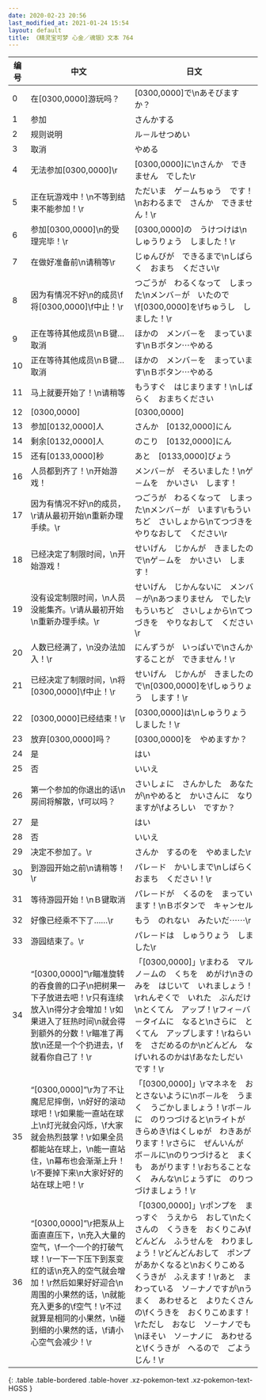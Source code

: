 ```yaml
---
date: 2020-02-23 20:56
last_modified_at: 2021-01-24 15:54
layout: default
title: 《精灵宝可梦 心金／魂银》文本 764
---
```

| 编号 | 中文 | 日文 |
| ---- | ---- | ---- |
| 0 | 在[0300,0000]游玩吗？ | [0300,0000]で\nあそびますか？ |
| 1 | 参加 | さんかする |
| 2 | 规则说明 | ル－ルせつめい |
| 3 | 取消 | やめる |
| 4 | 无法参加[0300,0000]\r | [0300,0000]に\nさんか　できません　でした\r |
| 5 | 正在玩游戏中！\n不等到结束不能参加！\r | ただいま　ゲ－ムちゅう　です！\nおわるまで　さんか　できません！\r |
| 6 | 参加[0300,0000]\n的受理完毕！\r | [0300,0000]の　うけつけは\nしゅうりょう　しました！\r |
| 7 | 在做好准备前\n请稍等\r | じゅんびが　できるまで\nしばらく　おまち　ください\r |
| 8 | 因为有情况不好\n的成员\f将[0300,0000]\f中止！\r | つごうが　わるくなって　しまった\nメンバ－が　いたので\f[0300,0000]を\fちゅうし　しました！\r |
| 9 | 正在等待其他成员\nＢ键…取消 | ほかの　メンバ－を　まっています\nＢボタン⋯やめる |
| 10 | 正在等待其他成员\nＢ键…取消 | ほかの　メンバ－を　まっています\nＢボタン⋯やめる |
| 11 | 马上就要开始了！\n请稍等 | もうすぐ　はじまります！\nしばらく　おまちください |
| 12 | [0300,0000] | [0300,0000] |
| 13 | 参加[0132,0000]人 | さんか　[0132,0000]にん |
| 14 | 剩余[0132,0000]人 | のこり　[0132,0000]にん |
| 15 | 还有[0133,0000]秒 | あと　[0133,0000]びょう |
| 16 | 人员都到齐了！\n开始游戏！ | メンバ－が　そろいました！\nゲ－ムを　かいさい　します！ |
| 17 | 因为有情况不好\n的成员，\r请从最初开始\n重新办理手续。\r | つごうが　わるくなって　しまった\nメンバ－が　います\rもういちど　さいしょから\nてつづきを　やりなおして　ください\r |
| 18 | 已经决定了制限时间，\n开始游戏！ | せいげん　じかんが　きましたので\nゲ－ムを　かいさい　します！ |
| 19 | 没有设定制限时间，\n人员没能集齐。\r请从最初开始\n重新办理手续。\r | せいげん　じかんないに　メンバ－が\nあつまりません　でした\rもういちど　さいしょから\nてつづきを　やりなおして　ください\r |
| 20 | 人数已经满了，\n没办法加入！\r | にんずうが　いっぱいで\nさんか　することが　できません！\r |
| 21 | 已经决定了制限时间，\n将[0300,0000]\f中止！\r | せいげん　じかんが　きましたので\n[0300,0000]を\fしゅうりょう　します！\r |
| 22 | [0300,0000]已经结束！\r | [0300,0000]は\nしゅうりょう　しました！\r |
| 23 | 放弃[0300,0000]吗？ | [0300,0000]を　やめますか？ |
| 24 | 是 | はい |
| 25 | 否 | いいえ |
| 26 | 第一个参加的你退出的话\n房间将解散，\f可以吗？ | さいしょに　さんかした　あなたが\nやめると　かいさんに　なりますが\fよろしい　ですか？ |
| 27 | 是 | はい |
| 28 | 否 | いいえ |
| 29 | 决定不参加了。\r | さんか　するのを　やめました\r |
| 30 | 到游园开始之前\n请稍等！\r | パレ－ド　かいしまで\nしばらく　おまち　ください！\r |
| 31 | 等待游园开始！\nＢ键取消 | パレ－ドが　くるのを　まっています！\nＢボタンで　キャンセル |
| 32 | 好像已经乘不下了……\r | もう　のれない　みたいだ⋯⋯\r |
| 33 | 游园结束了。\r | パレ－ドは　しゅうりょう　しました\r |
| 34 | “[0300,0000]”\r瞄准旋转的吞食兽的口子\n把树果一下子放进去吧！\r只有连续放入\n得分才会增加！\r如果进入了狂热时间\n就会得到额外的分数！\r瞄准了再放\n还是一个个扔进去，\f就看你自己了！\r | 「[0300,0000]」\rまわる　マルノ－ムの　くちを　めがけ\nきのみを　はじいて　いれましょう！\rれんぞくで　いれた　ぶんだけ\nとくてん　アップ！\rフィ－バ－タイムに　なると\nさらに　とくてん　アップします！\rねらいを　さだめるのか\nどんどん　なげいれるのかは\fあなたしだい　です！\r |
| 35 | “[0300,0000]”\r为了不让魔尼尼摔倒，\n好好的滚动球吧！\r如果能一直站在球上\n灯光就会闪烁，\f大家就会热烈鼓掌！\r如果全员都能站在球上，\n能一直站住，\n幕布也会渐渐上升！\r不要掉下来\n大家好好的站在球上吧！\r | 「[0300,0000]」\rマネネを　おとさないように\nボ－ルを　うまく　うごかしましょう！\rボ－ルに　のりつづけると\nライトが　きらめき\fはくしゅが　わきあがります！\rさらに　ぜんいんが　ボ－ルに\nのりつづけると　まくも　あがります！\rおちることなく　みんな\nじょうずに　のりつづけましょう！\r |
| 36 | “[0300,0000]”\r把泵从上面直直压下，\n充入大量的空气，\f一个一个的打破气球！\r一下一下压下到泵变红的话\n充入的空气就会增加！\r然后如果好好迎合\n周围的小果然的话，\n就能充入更多的\f空气！\r不过就算是相同的小果然，\n碰到细的小果然的话，\f请小心空气会减少！\r | 「[0300,0000]」\rポンプを　まっすぐ　うえから　おして\nたくさんの　くうきを　おくりこみ\fどんどん　ふうせんを　わりましょう！\rどんどんおして　ポンプがあかくなると\nおくりこめる　くうきが　ふえます！\rあと　まわっている　ソ－ナノですが\nうまく　あわせると　よりたくさんの\fくうきを　おくりこめます！\rただし　おなじ　ソ－ナノでも\nほそい　ソ－ナノに　あわせると\fくうきが　へるので　ごようじん！\r |
{: .table .table-bordered .table-hover .xz-pokemon-text .xz-pokemon-text-HGSS }